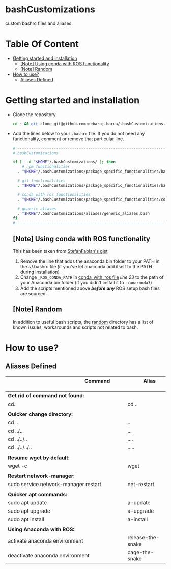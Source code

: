 <h1>bashCustomizations</h1>
custom bashrc files and aliases

<h1>Table Of Content</h1>

- [Getting started and installation](#getting-started-and-installation)
  - [[Note] Using conda with ROS functionality](#note-using-conda-with-ros-functionality)
  - [[Note] Random](#note-random)
- [How to use?](#how-to-use)
  - [Aliases Defined](#aliases-defined)

# Getting started and installation
- Clone the repository.
  ```bash
  cd ~ && git clone git@github.com:debaraj-barua/.bashCustomizations.git
  ```
- Add the lines below to your `.bashrc` file. If you do not need any functionality, comment or remove that particular line.
  ```bash  
  # ---------------------------------------------------------------------------------------
  # bashCustomizations

  if [  -d "$HOME"/.bashCustomizations/ ]; then
      # npm functionalities
    . "$HOME"/.bashCustomizations/package_specific_functionalities/bashrc_npm.bash

    # git functionalities
    . "$HOME"/.bashCustomizations/package_specific_functionalities/bashrc_git.bash

    # conda with ros functionalities
    . "$HOME"/.bashCustomizations/package_specific_functionalities/conda_with_ros.bash
    
    # generic aliases
    . "$HOME"/.bashCustomizations/aliases/generic_aliases.bash
  fi
  # ---------------------------------------------------------------------------------------

  ```

  ## [Note] Using conda with ROS functionality
  This has been taken from [StefanFabian's gist](https://gist.github.com/StefanFabian/17fa715e783cd2be6a32cd5bbb98acd9#file-anaconda_with_ros_wrapper-bash)

  1. Remove the line that adds the anaconda bin folder to your PATH in the ~/.bashrc file (if you've let anaconda add itself to the PATH during installation)
  1. Change `_ROS_CONDA_PATH` in [conda_with_ros file](package_specific_functionalities/conda_with_ros.bash) _line 23_ to the path of your Anaconda bin folder (if you didn't install it to `~/anaconda3`)
  1. Add the scripts mentioned above **_before any_** ROS setup bash files are sourced.

  ## [Note] Random
  In addition to useful bash scripts, the [random](random/README.md) directory has a list of known issues, workarounds and scripts not related to bash.

# How to use?

  ## Aliases Defined
  | &nbsp; &nbsp; &nbsp; &nbsp; &nbsp;&nbsp; &nbsp; &nbsp; &nbsp; &nbsp;&nbsp; &nbsp; &nbsp; &nbsp; &nbsp;&nbsp; &nbsp; &nbsp; &nbsp; &nbsp;&nbsp; &nbsp; &nbsp; &nbsp; &nbsp;&nbsp; &nbsp; &nbsp; &nbsp; &nbsp;&nbsp; Command  &nbsp; &nbsp; &nbsp; &nbsp;&nbsp; &nbsp; &nbsp; &nbsp; &nbsp;&nbsp; &nbsp; &nbsp; &nbsp; &nbsp;&nbsp; &nbsp; &nbsp; &nbsp; &nbsp;&nbsp; &nbsp; &nbsp; &nbsp; &nbsp;&nbsp; &nbsp; &nbsp; &nbsp; &nbsp;| &nbsp; &nbsp; &nbsp;&nbsp; &nbsp; &nbsp; Alias &nbsp; &nbsp;&nbsp; &nbsp; &nbsp; &nbsp; &nbsp;|
  |--------------------------------------|------------------|
  | <b>Get rid of command not found:</b> |                  |
  | cd..                                 | cd ..            |
  |                                      |                  |
  | <b>Quicker change directory:</b>     |                  |
  | cd ..                                | ..               |
  | cd ../..                             | ...              |
  | cd ../../..                          | ....             |
  | cd ../../../..                       | .....            |
  |                                      |                  |
  | <b>Resume wget by default:</b>       |                  |
  | wget -c                              | wget             |
  |                                      |                  |
  | <b>Restart network-manager:</b>      |                  |
  | sudo service network-manager restart | net-restart      |
  |                                      |                  |
  | <b>Quicker apt commands:</b>         |                  |
  | sudo apt update                      | a-update         |
  | sudo apt upgrade                     | a-upgrade        |
  | sudo apt install                     | a-install        |
  |                                      |                  |
  | <b>Using Anaconda with ROS:</b>      |                  |
  | activate  anaconda environment       | release-the-snake| 
  | deactivate  anaconda environment     | cage-the-snake   | 